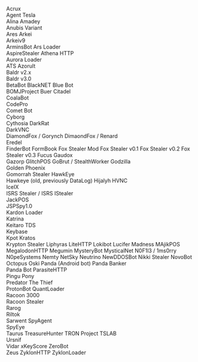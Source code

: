 Acrux  
Agent Tesla  
Alina 
Amadey  
Anubis Variant  
Ares
Arkei  
Arkeiv9  
ArminsBot
Ars Loader  
AspireStealer
Athena HTTP  
Aurora Loader  
ATS
Azorult  
Baldr v2.x  
Baldr v3.0  
BetaBot
BlackNET
Blue Bot  
BOMJProject
Buer
Citadel  
CoalaBot  
CodePro  
Comet Bot  
Cyborg  
Cythosia
DarkRat  
DarkVNC  
DiamondFox / Gorynch
DimaondFox / Renard  
Eredel  
FinderBot
FormBook
Fox Stealer Mod
Fox Stealer v0.1
Fox Stealer v0.2
Fox Stealer v0.3
Fucus
Gaudox  
Gazorp
GlitchPOS
GoBrut / StealthWorker
Godzilla  
Golden Phoenix  
Gomorrah Stealer
HawkEye  
Hawkeye (old, previously DataLog)
Hijalyh
HVNC  
IceIX  
ISRS Stealer / ISRS
IStealer  
JackPOS  
JSPSpy1.0  
Kardon Loader  
Katrina  
Keitaro TDS  
Keybase  
Kpot 
Kratos  
Krypton Stealer 
Liphyras
LiteHTTP 
Lokibot 
Lucifer
Madness
MAjikPOS 
MegalodonHTTP 
Megumin 
MysteryBot 
MysticalNet 
N0F1l3 / 1ms0rry 
N0peSystems
Nemty 
NetSky 
Neutrino
NewDDOSBot
Nikki Stealer 
NovoBot 
Octopus
Oski 
Panda (Android bot)
Panda Banker  
Panda Bot
ParasiteHTTP  
Pingu
Pony  
Predator The Thief  
ProtonBot
QuantLoader  
Racoon 3000  
Racoon Stealer  
Rarog  
Riltok  
Sarwent
SpyAgent  
SpyEye  
Taurus
TreasureHunter
TRON Project
TSLAB  
Ursnif  
Vidar
xKeyScore
ZeroBot  
Zeus
ZyklonHTTP
ZyklonLoader
